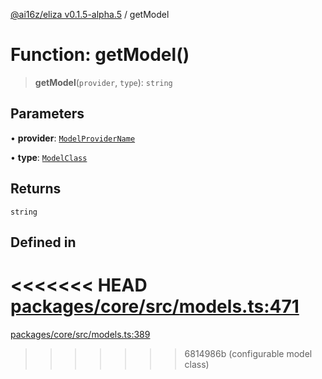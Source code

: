 [@ai16z/eliza v0.1.5-alpha.5](../index.md) / getModel

# Function: getModel()

> **getModel**(`provider`, `type`): `string`

## Parameters

• **provider**: [`ModelProviderName`](../enumerations/ModelProviderName.md)

• **type**: [`ModelClass`](../enumerations/ModelClass.md)

## Returns

`string`

## Defined in

<<<<<<< HEAD
[packages/core/src/models.ts:471](https://github.com/ai16z/eliza/blob/main/packages/core/src/models.ts#L471)
=======
[packages/core/src/models.ts:389](https://github.com/ai16z/eliza/blob/main/packages/core/src/models.ts#L389)
>>>>>>> 6814986b (configurable model class)
